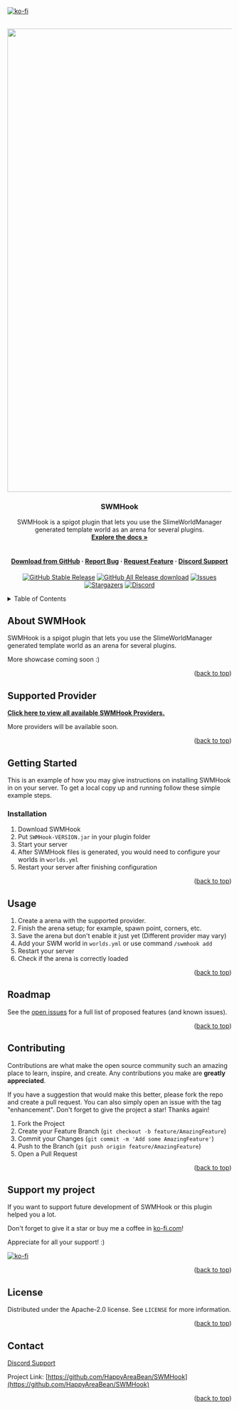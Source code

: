 [![ko-fi](https://ko-fi.com/img/githubbutton_sm.svg)](https://ko-fi.com/happyareabean)
<div id="top"></div>

<!-- PROJECT LOGO -->
<br />
<div align="center">
  <a href="https://github.com/HappyAreaBean/SWMHook">
    <img src="https://media.happyareabean.cc/swmhook_cover.png" alt="Logo" width="1039">
  </a>

<h3 align="center">SWMHook</h3>

  <p>
    SWMHook is a spigot plugin that lets you use the SlimeWorldManager generated template world as an arena for several plugins.  <br />
    <a href="https://github.com/HappyAreaBean/SWMHook"><strong>Explore the docs »</strong></a>
    <br />
    <br />
    <h4>
        <a href="https://github.com/HappyAreaBean/SWMHook/release">Download from GitHub</a>
        ·
        <a href="https://github.com/HappyAreaBean/SWMHook/issues">Report Bug</a>
        ·
        <a href="https://github.com/HappyAreaBean/SWMHook/issues">Request Feature</a>
        ·
        <a href="https://go.happyareabean.cc/supportdiscord">Discord Support</a>
    </h4>
  </p>


[![GitHub Stable Release][github-release-stable]][download-github-url]
[![GitHub All Release download][downloads-all-release]][download-github-url]
[![Issues][issues-shield]][issues-url]
[![Stargazers][stars-shield]][stars-url]
[![Discord][discord-shield]][discord-url]

</div>



<!-- TABLE OF CONTENTS -->
<details>
  <summary>Table of Contents</summary>
  <ol>
    <li>
      <a href="#about-the-project">About SWMHook</a>
    </li>
    <li>
      <a href="#supported-provider">Supported Arena Provider</a>
    </li>
    <li>
      <a href="#getting-started">Getting Started</a>
    </li>
    <li><a href="#usage">Usage</a></li>
    <li><a href="#roadmap">Roadmap</a></li>
    <li><a href="#contributing">Contributing</a></li>
    <li><a href="#license">License</a></li>
    <li><a href="#contact">Contact</a></li>
  </ol>
</details>



<!-- ABOUT THE PROJECT -->
## About SWMHook

SWMHook is a spigot plugin that lets you use the SlimeWorldManager generated template world as an arena for several plugins.

More showcase coming soon :)

<p align="right">(<a href="#top">back to top</a>)</p>

<!-- SUPPORTED PROVIDER -->
## Supported Provider

**[Click here to view all available SWMHook Providers.](https://go.happyareabean.cc/swmhookproviders)**

More providers will be available soon.

<p align="right">(<a href="#top">back to top</a>)</p>

<!-- GETTING STARTED -->
## Getting Started

This is an example of how you may give instructions on installing SWMHook in on your server.
To get a local copy up and running follow these simple example steps.

### Installation

1. Download SWMHook
2. Put `SWMHook-VERSION.jar` in your plugin folder
3. Start your server
4. After SWMHook files is generated, you would need to configure your worlds in `worlds.yml`
5. Restart your server after finishing configuration

<p align="right">(<a href="#top">back to top</a>)</p>



<!-- USAGE EXAMPLES -->
## Usage

1. Create a arena with the supported provider.
2. Finish the arena setup; for example, spawn point, corners, etc.
3. Save the arena but don't enable it just yet (Different provider may vary)
4. Add your SWM world in `worlds.yml` or use command `/swmhook add`
5. Restart your server
6. Check if the arena is correctly loaded

<p align="right">(<a href="#top">back to top</a>)</p>



<!-- ROADMAP -->
## Roadmap

See the [open issues](https://github.com/HappyAreaBean/SWMHook/issues) for a full list of proposed features (and known issues).

<p align="right">(<a href="#top">back to top</a>)</p>



<!-- CONTRIBUTING -->
## Contributing

Contributions are what make the open source community such an amazing place to learn, inspire, and create. Any contributions you make are **greatly appreciated**.

If you have a suggestion that would make this better, please fork the repo and create a pull request. You can also simply open an issue with the tag "enhancement".
Don't forget to give the project a star! Thanks again!

1. Fork the Project
2. Create your Feature Branch (`git checkout -b feature/AmazingFeature`)
3. Commit your Changes (`git commit -m 'Add some AmazingFeature'`)
4. Push to the Branch (`git push origin feature/AmazingFeature`)
5. Open a Pull Request

<p align="right">(<a href="#top">back to top</a>)</p>

## Support my project

If you want to support future development of SWMHook or this plugin helped you a lot.

Don't forget to give it a star or buy me a coffee in [ko-fi.com][ko-fi-url]!

Appreciate for all your support! :)

[![ko-fi][ko-fi-badge]][ko-fi-url]

<p align="right">(<a href="#top">back to top</a>)</p>


<!-- LICENSE -->
## License

Distributed under the Apache-2.0 license. See `LICENSE` for more information.

<p align="right">(<a href="#top">back to top</a>)</p>



<!-- CONTACT -->
## Contact

[Discord Support](https://go.happyareabean.cc/supportdiscord)

Project Link: [https://github.com/HappyAreaBean/SWMHook](https://github.com/HappyAreaBean/SWMHook)

<p align="right">(<a href="#top">back to top</a>)</p>

<!-- MARKDOWN LINKS & IMAGES -->
<!-- https://www.markdownguide.org/basic-syntax/#reference-style-links -->
[github-release-stable]: https://img.shields.io/github/v/release/HappyAreaBean/SWMHook.svg?label=plugin%20version&style=for-the-badge
[github-release-latest]: https://img.shields.io/github/v/release/HappyAreaBean/SWMHook.svg?label=latest%20beta&style=for-the-badge
[contributors-shield]: https://img.shields.io/github/contributors/HappyAreaBean/SWMHook.svg?style=for-the-badge
[contributors-url]: https://github.com/HappyAreaBean/SWMHook/graphs/contributors
[forks-shield]: https://img.shields.io/github/forks/HappyAreaBean/SWMHook.svg?style=for-the-badge
[forks-url]: https://github.com/HappyAreaBean/SWMHook/network/members
[stars-shield]: https://img.shields.io/github/stars/HappyAreaBean/SWMHook.svg?style=for-the-badge
[stars-url]: https://github.com/HappyAreaBean/SWMHook/stargazers
[issues-shield]: https://img.shields.io/github/issues/HappyAreaBean/SWMHook.svg?style=for-the-badge
[issues-url]: https://github.com/HappyAreaBean/SWMHook/issues
[license-shield]: https://img.shields.io/github/license/HappyAreaBean/SWMHook.svg?style=for-the-badge
[license-url]: https://github.com/HappyAreaBean/SWMHook/blob/master/LICENSE
[linkedin-shield]: https://img.shields.io/badge/-LinkedIn-black.svg?style=for-the-badge&logo=linkedin&colorB=555
[linkedin-url]: https://linkedin.com/in/linkedin_username
[product-screenshot]: images/screenshot.png
[Next.js]: https://img.shields.io/badge/next.js-000000?style=for-the-badge&logo=nextdotjs&logoColor=white
[Next-url]: https://nextjs.org/
[React.js]: https://img.shields.io/badge/React-20232A?style=for-the-badge&logo=react&logoColor=61DAFB
[React-url]: https://reactjs.org/
[Vue.js]: https://img.shields.io/badge/Vue.js-35495E?style=for-the-badge&logo=vuedotjs&logoColor=4FC08D
[Vue-url]: https://vuejs.org/
[Angular.io]: https://img.shields.io/badge/Angular-DD0031?style=for-the-badge&logo=angular&logoColor=white
[Angular-url]: https://angular.io/
[Svelte.dev]: https://img.shields.io/badge/Svelte-4A4A55?style=for-the-badge&logo=svelte&logoColor=FF3E00
[Svelte-url]: https://svelte.dev/
[Laravel.com]: https://img.shields.io/badge/Laravel-FF2D20?style=for-the-badge&logo=laravel&logoColor=white
[Laravel-url]: https://laravel.com
[Bootstrap.com]: https://img.shields.io/badge/Bootstrap-563D7C?style=for-the-badge&logo=bootstrap&logoColor=white
[Bootstrap-url]: https://getbootstrap.com
[JQuery.com]: https://img.shields.io/badge/jQuery-0769AD?style=for-the-badge&logo=jquery&logoColor=white
[JQuery-url]: https://jquery.com

[downloads-all-release]: https://img.shields.io/github/downloads/HappyAreaBean/SWMHook/total?style=for-the-badge
[discord-shield]: https://img.shields.io/discord/347679658369613826?color=697ec4&label=discord&logo=discord&logoColor=ffffff&style=for-the-badge
[discord-url]: https://go.happyareabean.cc/supportdiscord

[download-spigot]: https://img.shields.io/badge/Download%20from-SpigotMC-ed8106?style=for-the-badge
[download-spigot-url]: https://www.spigotmc.org/resources/103413/
[download-github]: https://img.shields.io/badge/Download%20from-github-181717?style=for-the-badge
[download-github-url]: https://github.com/HappyAreaBean/SWMHook/releases

[ko-fi-url]: https://ko-fi.com/happyareabean
[ko-fi-badge]: https://ko-fi.com/img/githubbutton_sm.svg
